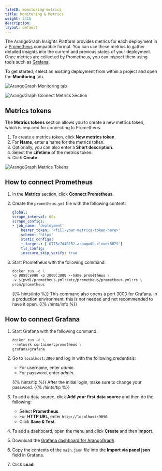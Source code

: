 ```yaml
---
fileID: monitoring-metrics
title: Monitoring & Metrics
weight: 2415
description: 
layout: default
---
```

The ArangoGraph Insights Platform provides metrics for each deployment in a 
[Prometheus](https://prometheus.io/)
compatible format.
You can use these metrics to gather detailed insights into the current
and previous states of your deployment.
Once metrics are collected by Prometheus, you can inspect them using tools
such as [Grafana](https://grafana.com/oss/grafana/).

To get started, select an existing deployment from within a project and
open the **Monitoring** tab. 

![ArangoGraph Monitoring tab](images/arangograph-monitoring-tab.png)

![ArangoGraph Connect Metrics Section](images/oasis-connect-metrics-section.png)

## Metrics tokens

The **Metrics tokens** section allows you to create a new metrics token,
which is required for connecting to Prometheus.

1. To create a metrics token, click **New metrics token**.
2. For **Name**, enter a name for the metrics token.
3. Optionally, you can also enter a **Short description**.
4. Select the **Lifetime** of the metrics token. 
5. Click **Create**.

![ArangoGraph Metrics Tokens](images/arangograph-metrics-token.png)

## How to connect Prometheus

1. In the **Metrics** section, click **Connect Prometheus**.
2. Create the `prometheus.yml` file with the following content:

    ```yml
    global:
    scrape_interval: 60s
    scrape_configs:
    - job_name: 'deployment'
        bearer_token: '<fill-your-metrics-token-here>'
        scheme: 'https'
        static_configs:
        - targets: ['6775e7d48152.arangodb.cloud:8829']
        tls_config:
        insecure_skip_verify: true
    ```
3. Start Prometheus with the following command:

    ```dockerfile
    docker run -d \
    -p 9090:9090 -p 3000:3000 --name prometheus \
    -v $(pwd)/prometheus.yml:/etc/prometheus/prometheus.yml:ro \
    prom/prometheus
    ```
    {{% hints/info %}}
    This command also opens a port 3000 for Grafana. In a production environment,
    this is not needed and not recommended to have it open.
{{% /hints/info %}}

## How to connect Grafana

1. Start Grafana with the following command:

    ```dockerfile    
    docker run -d \
    --network container:prometheus \
    grafana/grafana
    ```  
2. Go to `localhost:3000` and log in with the following credentials:
   - For username, enter *admin*.
   - For password, enter *admin*. 
   
    {{% hints/tip %}}
    After the initial login, make sure to change your password.
{{% /hints/tip %}}

3. To add a data source, click **Add your first data source** and then do the following:
   - Select **Prometheus**.
   - For **HTTP URL**, enter `http://localhost:9090`.
   - Click **Save & Test**.      
4. To add a dashboard, open the menu and click **Create** and then **Import**.
5. Download the [Grafana dashboard for ArangoGraph](https://github.com/arangodb-managed/grafana-dashboards).
6. Copy the contents of the `main.json` file into the **Import via panel json** field in Grafana.
7. Click **Load**.
